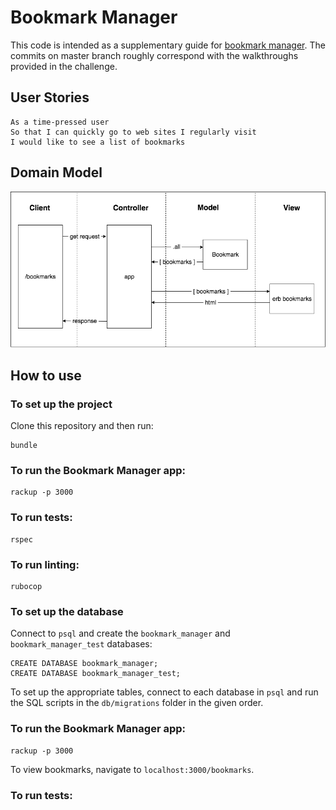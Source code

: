 # Bookmark Manager

This code is intended as a supplementary guide for [bookmark manager](https://github.com/makersacademy/course/tree/master/bookmark_manager). The commits on master branch roughly correspond with the walkthroughs provided in the challenge.

## User Stories

```
As a time-pressed user
So that I can quickly go to web sites I regularly visit
I would like to see a list of bookmarks
```

## Domain Model

![Bookmark Manager domain model](./public/images/bookmark_manager_1.png)

## How to use

### To set up the project

Clone this repository and then run:

```
bundle
```

### To run the Bookmark Manager app:

```
rackup -p 3000
```

### To run tests:

```
rspec
```

### To run linting:

```
rubocop
```
### To set up the database

Connect to `psql` and create the `bookmark_manager` and `bookmark_manager_test` databases:

```
CREATE DATABASE bookmark_manager;
CREATE DATABASE bookmark_manager_test;
```

To set up the appropriate tables, connect to each database in `psql` and run the SQL scripts in the `db/migrations` folder in the given order.

### To run the Bookmark Manager app:

```
rackup -p 3000
```

To view bookmarks, navigate to `localhost:3000/bookmarks`.

### To run tests: